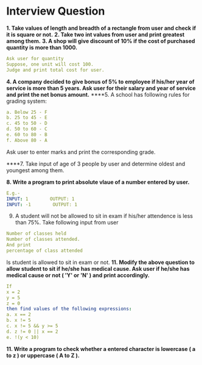 # Interview Question 


**1. Take values of length and breadth of a rectangle from user and check if it is square or not.**
**2. Take two int values from user and print greatest among them.**
**3. A shop will give discount of 10% if the cost of purchased quantity is more than 1000.**
```yaml
Ask user for quantity
Suppose, one unit will cost 100.
Judge and print total cost for user.
```
**4. A company decided to give bonus of 5% to employee if his/her year of service is more than 5 years.
Ask user for their salary and year of service and print the net bonus amount.**
****5. A school has following rules for grading system:
```yaml
a. Below 25 - F
b. 25 to 45 - E
c. 45 to 50 - D
d. 50 to 60 - C
e. 60 to 80 - B
f. Above 80 - A
```
Ask user to enter marks and print the corresponding grade.

****7. Take input of age of 3 people by user and determine oldest and youngest among them.

**8. Write a program to print absolute vlaue of a number entered by user.** 
```yaml
E.g.-
INPUT: 1        OUTPUT: 1
INPUT: -1        OUTPUT: 1
```
9. A student will not be allowed to sit in exam if his/her attendence is less than 75%.
Take following input from user
```yaml
Number of classes held
Number of classes attended.
And print
percentage of class attended
```
Is student is allowed to sit in exam or not.
**11. Modify the above question to allow student to sit if he/she has medical cause. Ask user if he/she has medical cause or not ( 'Y' or 'N' ) and print accordingly.**
```yaml
If
x = 2
y = 5
z = 0
then find values of the following expressions:
a. x == 2
b. x != 5
c. x != 5 && y >= 5
d. z != 0 || x == 2
e. !(y < 10)
```
**11. Write a program to check whether a entered character is lowercase ( a to z ) or uppercase ( A to Z ).**
